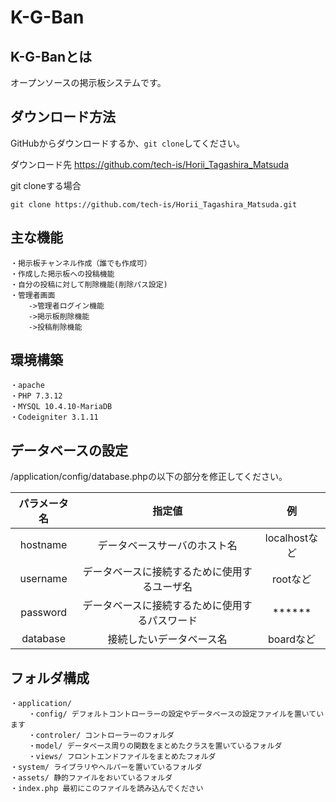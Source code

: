 # K-G-Ban

## K-G-Banとは
オープンソースの掲示板システムです。

## ダウンロード方法
GitHubからダウンロードするか、```git clone```してください。

ダウンロード先
https://github.com/tech-is/Horii_Tagashira_Matsuda

git cloneする場合
```
git clone https://github.com/tech-is/Horii_Tagashira_Matsuda.git
```
## 主な機能
```
・掲示板チャンネル作成（誰でも作成可）
・作成した掲示板への投稿機能
・自分の投稿に対して削除機能(削除パス設定)
・管理者画面
    ->管理者ログイン機能
    ->掲示板削除機能
    ->投稿削除機能
```

## 環境構築
```
・apache  
・PHP 7.3.12  
・MYSQL 10.4.10-MariaDB   
・Codeigniter 3.1.11  
```

## データベースの設定
/application/config/database.phpの以下の部分を修正してください。

| パラメータ名 | 指定値 | 例 |
| :---: | :---: | :---: |
| hostname | データベースサーバのホスト名 | localhostなど |
| username | データベースに接続するために使用するユーザ名 | rootなど |
| password | データベースに接続するために使用するパスワード | ****** |
| database | 接続したいデータベース名 | boardなど |


## フォルダ構成
```
・application/  
    ・config/ デフォルトコントローラーの設定やデータベースの設定ファイルを置いています  
    ・controler/ コントローラーのフォルダ  
    ・model/ データベース周りの関数をまとめたクラスを置いているフォルダ  
    ・views/ フロントエンドファイルをまとめたフォルダ  
・system/ ライブラリやヘルパーを置いているフォルダ  
・assets/ 静的ファイルをおいているフォルダ  
・index.php 最初にこのファイルを読み込んでください  
```